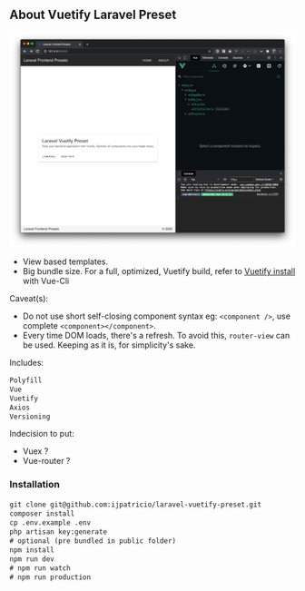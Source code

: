 ## About Vuetify Laravel Preset

![website_preview](./github/devtools.png)

- View based templates.
- Big bundle size. For a full, optimized, Vuetify build, refer to [Vuetify install](https://vuetifyjs.com/en/getting-started/installation/) with Vue-Cli

Caveat(s):
- Do not use short self-closing component syntax eg: `<component />`, use complete `<component></component>`.
- Every time DOM loads, there's a refresh. To avoid this, `router-view` can be used. Keeping as it is, for simplicity's sake. 

Includes:
```
Polyfill
Vue
Vuetify
Axios
Versioning
```

Indecision to put:
- Vuex ?
- Vue-router ?

### Installation
```
git clone git@github.com:ijpatricio/laravel-vuetify-preset.git
composer install
cp .env.example .env
php artisan key:generate
# optional (pre bundled in public folder)
npm install
npm run dev
# npm run watch
# npm run production

```
